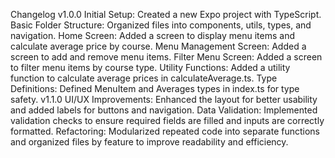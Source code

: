 Changelog
v1.0.0
Initial Setup: Created a new Expo project with TypeScript.
Basic Folder Structure: Organized files into components, utils, types, and navigation.
Home Screen: Added a screen to display menu items and calculate average price by course.
Menu Management Screen: Added a screen to add and remove menu items.
Filter Menu Screen: Added a screen to filter menu items by course type.
Utility Functions: Added a utility function to calculate average prices in calculateAverage.ts.
Type Definitions: Defined MenuItem and Averages types in index.ts for type safety.
v1.1.0
UI/UX Improvements: Enhanced the layout for better usability and added labels for buttons and navigation.
Data Validation: Implemented validation checks to ensure required fields are filled and inputs are correctly formatted.
Refactoring: Modularized repeated code into separate functions and organized files by feature to improve readability and efficiency.
